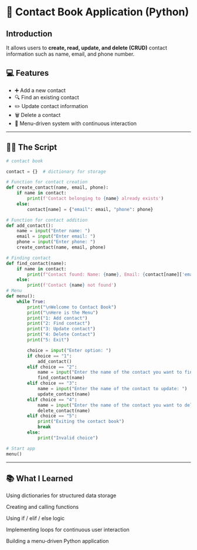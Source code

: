 # 📒 Contact Book Application (Python)

## Introduction

It allows users to **create, read, update, and delete (CRUD)** contact information such as name, email, and phone number.


## 💻 Features
- ➕ Add a new contact  
- 🔍 Find an existing contact  
- ✏️ Update contact information  
- 🗑️ Delete a contact  
- 📜 Menu-driven system with continuous interaction  

---

## 🧑‍💻 The Script
```python
# contact book

contact = {}  # dictionary for storage

# Function for contact creation
def create_contact(name, email, phone):
    if name in contact:
        print(f'Contact belonging to {name} already exists')
    else:
        contact[name] = {"email": email, "phone": phone}

# Function for contact addition
def add_contact():
    name = input("Enter name: ")
    email = input("Enter email: ")
    phone = input("Enter phone: ")
    create_contact(name, email, phone)

# Finding contact
def find_contact(name):
    if name in contact:
        print(f"Contact found: Name: {name}, Email: {contact[name]['email']}, Phone: {contact[name]['phone']}")
    else:
        print(f'Contact {name} not found')
# Menu
def menu():
    while True:
        print("\nWelcome to Contact Book")
        print("\nHere is the Menu")
        print("1: Add contact")
        print("2: Find contact")
        print("3: Update contact")
        print("4: Delete Contact")
        print("5: Exit")

        choice = input("Enter option: ")
        if choice == "1":
            add_contact()
        elif choice == "2":
            name = input("Enter the name of the contact you want to find: ")
            find_contact(name)
        elif choice == "3":
            name = input("Enter the name of the contact to update: ")
            update_contact(name)
        elif choice == "4":
            name = input("Enter the name of the contact you want to delete: ")
            delete_contact(name)
        elif choice == "5":
            print("Exiting the contact book")
            break
        else:
            print("Invalid choice")

# Start app
menu()

```
---

## 📚 What I Learned

Using dictionaries for structured data storage

Creating and calling functions

Using if / elif / else logic

Implementing loops for continuous user interaction

Building a menu-driven Python application

